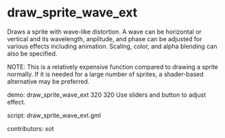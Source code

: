 draw_sprite_wave_ext
====================

Draws a sprite with wave-like distortion. A wave can be horizontal or
vertical and its wavelength, anplitude, and phase can be adjusted for
various effects including animation. Scaling, color, and alpha blending
can also be specified.

NOTE: This is a relatively expensive function compared to drawing a sprite
normally. If it is needed for a large number of sprites, a shader-based
alternative may be preferred.

demo: draw_sprite_wave_ext 320 320
Use sliders and button to adjust effect.

script: draw_sprite_wave_ext.gml

contributors: xot